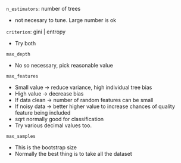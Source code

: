 `n_estimators`: number of trees
- not necesary to tune. Large number is ok

`criterion`: gini | entropy 
- Try both
  
`max_depth`
- No so necessary, pick reasonable value
  
`max_features`
- Small value -> reduce variance, high individual tree bias
- High value -> decrease bias
- If data clean -> number of random features can be small
- If noisy data -> better higher value to increase chances of quality feature being included
- sqrt normally good for classification
- Try various decimal values too.
  
`max_samples`
- This is the bootstrap size
- Normally the best thing is to take all the dataset
